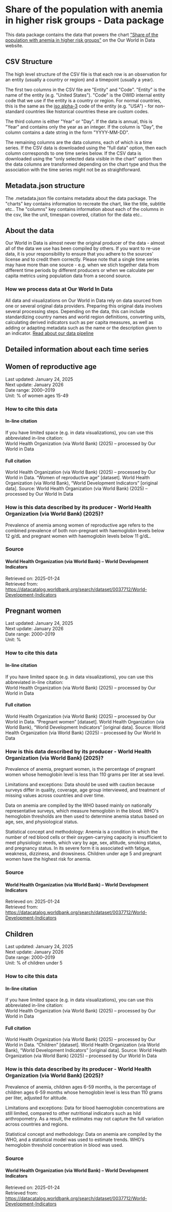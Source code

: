 # Share of the population with anemia in higher risk groups - Data package

This data package contains the data that powers the chart ["Share of the population with anemia in higher risk groups"](https://ourworldindata.org/grapher/anemia-risk-groups?v=1&csvType=full&useColumnShortNames=false) on the Our World in Data website.

## CSV Structure

The high level structure of the CSV file is that each row is an observation for an entity (usually a country or region) and a timepoint (usually a year).

The first two columns in the CSV file are "Entity" and "Code". "Entity" is the name of the entity (e.g. "United States"). "Code" is the OWID internal entity code that we use if the entity is a country or region. For normal countries, this is the same as the [iso alpha-3](https://en.wikipedia.org/wiki/ISO_3166-1_alpha-3) code of the entity (e.g. "USA") - for non-standard countries like historical countries these are custom codes.

The third column is either "Year" or "Day". If the data is annual, this is "Year" and contains only the year as an integer. If the column is "Day", the column contains a date string in the form "YYYY-MM-DD".

The remaining columns are the data columns, each of which is a time series. If the CSV data is downloaded using the "full data" option, then each column corresponds to one time series below. If the CSV data is downloaded using the "only selected data visible in the chart" option then the data columns are transformed depending on the chart type and thus the association with the time series might not be as straightforward.

## Metadata.json structure

The .metadata.json file contains metadata about the data package. The "charts" key contains information to recreate the chart, like the title, subtitle etc.. The "columns" key contains information about each of the columns in the csv, like the unit, timespan covered, citation for the data etc..

## About the data

Our World in Data is almost never the original producer of the data - almost all of the data we use has been compiled by others. If you want to re-use data, it is your responsibility to ensure that you adhere to the sources' license and to credit them correctly. Please note that a single time series may have more than one source - e.g. when we stich together data from different time periods by different producers or when we calculate per capita metrics using population data from a second source.

### How we process data at Our World In Data
All data and visualizations on Our World in Data rely on data sourced from one or several original data providers. Preparing this original data involves several processing steps. Depending on the data, this can include standardizing country names and world region definitions, converting units, calculating derived indicators such as per capita measures, as well as adding or adapting metadata such as the name or the description given to an indicator.
[Read about our data pipeline](https://docs.owid.io/projects/etl/)

## Detailed information about each time series


## Women of reproductive age
Last updated: January 24, 2025  
Next update: January 2026  
Date range: 2000–2019  
Unit: % of women ages 15-49  


### How to cite this data

#### In-line citation
If you have limited space (e.g. in data visualizations), you can use this abbreviated in-line citation:  
World Health Organization (via World Bank) (2025) – processed by Our World in Data

#### Full citation
World Health Organization (via World Bank) (2025) – processed by Our World in Data. “Women of reproductive age” [dataset]. World Health Organization (via World Bank), “World Development Indicators” [original data].
Source: World Health Organization (via World Bank) (2025) – processed by Our World In Data

### How is this data described by its producer - World Health Organization (via World Bank) (2025)?
Prevalence of anemia among women of reproductive age refers to the combined prevalence of both non-pregnant with haemoglobin levels below 12 g/dL and pregnant women with haemoglobin levels below 11 g/dL.

### Source

#### World Health Organization (via World Bank) – World Development Indicators
Retrieved on: 2025-01-24  
Retrieved from: https://datacatalog.worldbank.org/search/dataset/0037712/World-Development-Indicators  


## Pregnant women
Last updated: January 24, 2025  
Next update: January 2026  
Date range: 2000–2019  
Unit: %  


### How to cite this data

#### In-line citation
If you have limited space (e.g. in data visualizations), you can use this abbreviated in-line citation:  
World Health Organization (via World Bank) (2025) – processed by Our World in Data

#### Full citation
World Health Organization (via World Bank) (2025) – processed by Our World in Data. “Pregnant women” [dataset]. World Health Organization (via World Bank), “World Development Indicators” [original data].
Source: World Health Organization (via World Bank) (2025) – processed by Our World In Data

### How is this data described by its producer - World Health Organization (via World Bank) (2025)?
Prevalence of anemia, pregnant women, is the percentage of pregnant women whose hemoglobin level is less than 110 grams per liter at sea level.

Limitations and exceptions: Data should be used with caution because surveys differ in quality, coverage, age group interviewed, and treatment of missing values across countries and over time.

Data on anemia are compiled by the WHO based mainly on nationally representative surveys, which measure hemoglobin in the blood. WHO's hemoglobin thresholds are then used to determine anemia status based on age, sex, and physiological status.

Statistical concept and methodology: Anemia is a condition in which the number of red blood cells or their oxygen-carrying capacity is insufficient to meet physiologic needs, which vary by age, sex, altitude, smoking status, and pregnancy status. In its severe form it is associated with fatigue, weakness, dizziness, and drowsiness. Children under age 5 and pregnant women have the highest risk for anemia.

### Source

#### World Health Organization (via World Bank) – World Development Indicators
Retrieved on: 2025-01-24  
Retrieved from: https://datacatalog.worldbank.org/search/dataset/0037712/World-Development-Indicators  


## Children
Last updated: January 24, 2025  
Next update: January 2026  
Date range: 2000–2019  
Unit: % of children under 5  


### How to cite this data

#### In-line citation
If you have limited space (e.g. in data visualizations), you can use this abbreviated in-line citation:  
World Health Organization (via World Bank) (2025) – processed by Our World in Data

#### Full citation
World Health Organization (via World Bank) (2025) – processed by Our World in Data. “Children” [dataset]. World Health Organization (via World Bank), “World Development Indicators” [original data].
Source: World Health Organization (via World Bank) (2025) – processed by Our World In Data

### How is this data described by its producer - World Health Organization (via World Bank) (2025)?
Prevalence of anemia, children ages 6-59 months, is the percentage of children ages 6-59 months whose hemoglobin level is less than 110 grams per liter, adjusted for altitude.

Limitations and exceptions: Data for blood haemoglobin concentrations are still limited, compared to other nutritional indicators such as hild anthropometry. As a result, the estimates may not capture the full variation across countries and regions.

Statistical concept and methodology: Data on anemia are compiled by the WHO, and a statistical model was used to estimate trends. WHO’s hemoglobin threshold concentration in blood was used.

### Source

#### World Health Organization (via World Bank) – World Development Indicators
Retrieved on: 2025-01-24  
Retrieved from: https://datacatalog.worldbank.org/search/dataset/0037712/World-Development-Indicators  


    